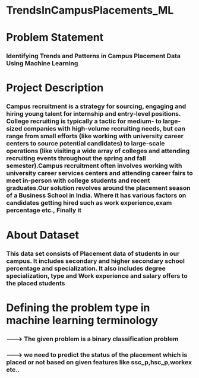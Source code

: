 # TrendsInCampusPlacements_ML
# Problem Statement
### Identifying Trends and Patterns in Campus Placement Data Using Machine Learning
# Project Description
### Campus recruitment is a strategy for sourcing, engaging and hiring young talent for internship and entry-level positions. College recruiting is typically a tactic for medium- to large-sized companies with high-volume recruiting needs, but can range from small efforts (like working with university career centers to source potential candidates) to large-scale operations (like visiting a wide array of colleges and attending recruiting events throughout the spring and fall semester).Campus recruitment often involves working with university career services centers and attending career fairs to meet in-person with college students and recent graduates.Our solution revolves around the placement season of a Business School in India. Where it has various factors on candidates getting hired such as work experience,exam percentage etc., Finally it
# About Dataset
### This data set consists of Placement data of students in our campus. It includes secondary and higher secondary school percentage and specialization. It also includes degree specialization, type and Work experience and salary offers to the placed students
# Defining the problem type in machine learning terminology
### ---> The given problem is a binary classification problem 
### ---> we need to predict the status of the placement which is placed or not based on given features like ssc_p,hsc_p,workex etc..
